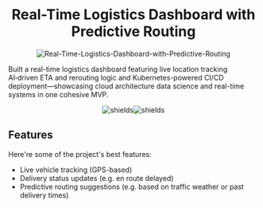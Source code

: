 <h1 align="center" id="title">Real-Time Logistics Dashboard with Predictive Routing</h1>

<p align="center"><img src="https://socialify.git.ci/JahsonGA/Real-Time-Logistics-Dashboard-with-Predictive-Routing/image?font=KoHo&language=1&logo=https%3A%2F%2Fcdn.iconscout.com%2Ficon%2Ffree%2Fpng-256%2Ffree-truck-icon-download-in-svg-png-gif-file-formats--front-city-basic-icons-pack-industry-449930.png&name=1&owner=1&theme=Dark" alt="Real-Time-Logistics-Dashboard-with-Predictive-Routing" alt="project-image"></p>
<p id="description">Built a real-time logistics dashboard featuring live location tracking AI‑driven ETA and rerouting logic and Kubernetes-powered CI/CD deployment—showcasing cloud architecture data science and real-time systems in one cohesive MVP.</p>

<p align="center"><img src="https://img.shields.io/badge/Name-Jahson%20Gonzalez-Allie" alt="shields"><img src="https://img.shields.io/badge/Status-in%20development-orange" alt="shields"></p>

  
  
<h2><bold>Features</bold></h2>

Here're some of the project's best features:

*   Live vehicle tracking (GPS-based)
*   Delivery status updates (e.g. en route delayed)
*   Predictive routing suggestions (e.g. based on traffic weather or past delivery times)
